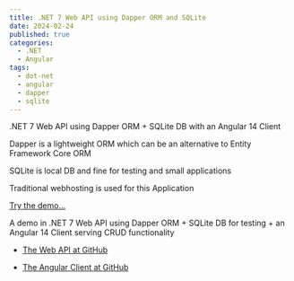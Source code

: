 ```yaml
---
title: .NET 7 Web API using Dapper ORM and SQLite 
date: 2024-02-24
published: true
categories:
  - .NET
  - Angular
tags:
  - dot-net
  - angular
  - dapper
  - sqlite
---
```



.NET 7 Web API using Dapper ORM + SQLite DB with an Angular 14 Client

Dapper is a lightweight ORM which can be an alternative to Entity Framework Core ORM

SQLite is local DB and fine for testing and small applications

Traditional webhosting is used for this Application

<a href="https://angular.dapper.sqlite.client.persteenolsen.com" target="_blank" title="Angular 14 + Web API in .NET 7 with Dapper and SQLite">Try the demo...</a>

<p>A demo in .NET 7 Web API using Dapper ORM + SQLite DB for testing + an Angular 14 Client serving CRUD functionality</p>

<ul>
<li>
<a href="https://github.com/persteenolsen/dotnet-7-dapper-sqlite-api" target="_blank">The Web API at GitHub</a>
</li>
<li>

<a href="https://github.com/persteenolsen/angular.dapper.sqlite.client" target="_blank">The Angular Client at GitHub</a>
</li>
</ul>
